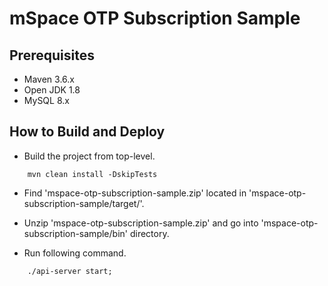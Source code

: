 # mSpace OTP Subscription Sample #

## Prerequisites ##

* Maven 3.6.x
* Open JDK 1.8
* MySQL 8.x

## How to Build and Deploy ##

* Build the project from top-level.
```
    mvn clean install -DskipTests
```

* Find 'mspace-otp-subscription-sample.zip' located in 'mspace-otp-subscription-sample/target/'.

* Unzip 'mspace-otp-subscription-sample.zip' and go into 'mspace-otp-subscription-sample/bin' directory.

* Run following command.
```
    ./api-server start;
```